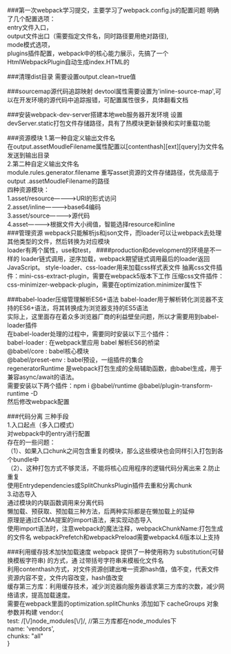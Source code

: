 ###第一次webpack学习提交，主要学习了webpack.config.js的配置问题
明确了几个配置选项：<br/>
entry文件入口，<br/>
output文件出口（需要指定文件名，同时路径要用绝对路径),<br/>
mode模式选项，<br/>
plugins插件配置，webpack中的核心能力展示，先搞了一个HtmlWebpackPlugin自动生成index.HTML的<br/>

###清理dist目录
需要设置output.clean=true值<br/>

###sourcemap源代码追踪映射
devtool属性需要设置为'inline-source-map',可以在开发环境的源代码中追踪报错，可配置属性很多，具体翻看文档<br/>

###安装webpack-dev-server搭建本地web服务器开发环境
设置devServer.static打包文件存储路径，具有了热模块更新替换和实时重载功能<br/>

###资源模块
1.第一种自定义输出文件名<br/>
    在output.assetMoudleFilename属性配置以[contenthash][ext][query]为文件名发送到输出目录<br/>
2.第二种自定义输出文件名<br/>
    module.rules.generator.filename 重写asset资源的文件存储路径，优先级高于output
.assetMoudleFilename的路径<br/>
四种资源模块：<br/>
    1.asset/resource————>URI的形式访问<br/>
    2.asset/inline————>base64编码<br/>
    3.asset/source————>源代码<br/>
    4.asset————>根据文件大小阀值，智能选择resource和inline<br/>
###管理资源
webpack只能解析js和json文件，而loader可以让webpack去处理其他类型的文件，然后转换为对应模块<br/>
loader有两个属性，use和test，
####production和development的环境是不一样的
loader链式调用，逆序加载，webpack期望链式调用最后的loader返回JavaScript。
style-loader、css-loader用来加载css样式表文件
抽离css文件插件：mini-css-extract-plugin，需要在webpack5版本下工作
压缩css文件插件：css-minimizer-webpack-plugin，需要在optimization.minimizer属性下

###babel-loader压缩管理解析ES6+语法
babel-loader用于解析转化浏览器不支持的ES6+语法，将其转换成为浏览器支持的ES5语法<br/>
实际上，这里面存在着众多浏览器厂商的利益壁垒问题，所以才需要用到babel-loader插件<br/>
在babel-loader处理的过程中，需要同时安装以下三个插件：<br/>
babel-loader : 在webpack里应用 babel 解析ES6的桥梁<br/>
@babel/core : babel核心模块<br/>
@babel/preset-env : babel预设，一组插件的集合<br/>
regeneratorRuntime 是webpack打包生成的全局辅助函数，由babel生成，用于兼容async/await的语法。<br/>
需要安装以下两个插件：npm i @babel/runtime @babel/plugin-transform-runtime -D<br/>
然后修改webpack配置<br/>

###代码分离
三种手段<br/>
1.入口起点（多入口模式）<br/>
对webpack中的entry进行配置<br/>
存在的一些问题：<br/>
（1）、如果入口chunk之间包含重复的模块，那么这些模块也会同样引入打包到各个bundle中<br/>
（2）、这种打包方式不够灵活，不能将核心应用程序的逻辑代码分离出来
2.防止重复<br/>
使用Entrydependencies或SplitChunksPlugin插件去重和分离chunk<br/>
3.动态导入<br/>
通过模块的内联函数调用来分离代码<br/>
懒加载、预获取、预加载三种方法，后两种实际都是在懒加载上的延伸<br/>
原理是通过ECMA提案的import语法，来实现动态导入<br/>
使用import语法时，注意webpack的魔法注释，webpackChunkName:打包生成的文件名
webpackPrefetch和webpackPreload需要webpack4.6版本以上支持<br/>

###利用缓存技术加快加载速度
webpack 提供了一种使用称为 substitution(可替换模板字符串) 的方式，通
过带括号字符串来模板化文件名<br/>
利用contenthash方式，对文件资源创建出唯一资源hash值，值不变，代表文件资源内容不变，文件内容改变，hash值改变<br/>
缓存第三方库：利用缓存技术，减少浏览器向服务器请求第三方库的次数，减少网络请求，提高加载速度。<br/>
需要在webpack里面的optimization.splitChunks 添加如下 cacheGroups 对象参数并构建
vendor:{<br/>
test: /[\\/]node_modules[\\/]/, //第三方库都在node_modules下<br/>
name: 'vendors',<br/>
chunks: "all"<br/>
}<br/>



